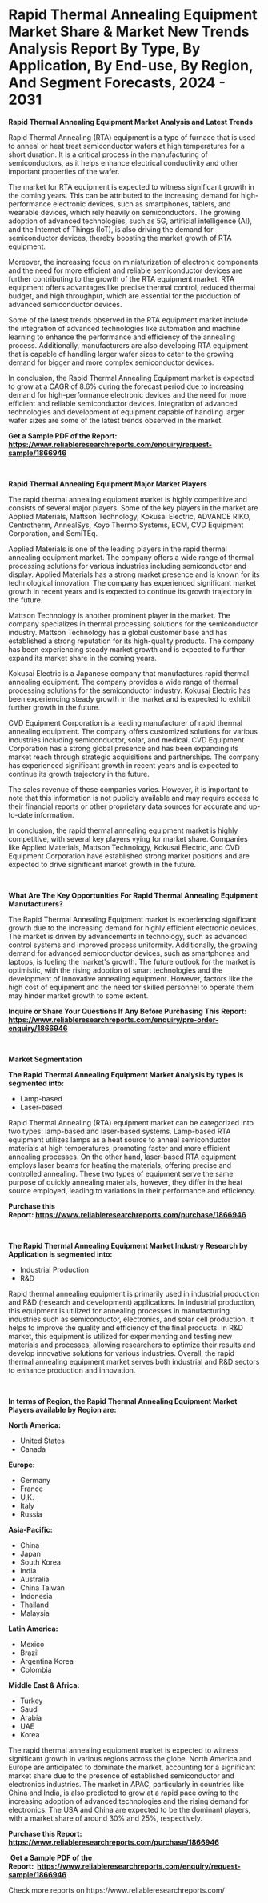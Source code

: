 <p><h1>Rapid Thermal Annealing Equipment Market Share & Market New Trends Analysis Report By Type, By Application, By End-use, By Region, And Segment Forecasts, 2024 - 2031</h1></p><p><strong>Rapid Thermal Annealing Equipment Market Analysis and Latest Trends</strong></p>
<p><p>Rapid Thermal Annealing (RTA) equipment is a type of furnace that is used to anneal or heat treat semiconductor wafers at high temperatures for a short duration. It is a critical process in the manufacturing of semiconductors, as it helps enhance electrical conductivity and other important properties of the wafer.</p><p>The market for RTA equipment is expected to witness significant growth in the coming years. This can be attributed to the increasing demand for high-performance electronic devices, such as smartphones, tablets, and wearable devices, which rely heavily on semiconductors. The growing adoption of advanced technologies, such as 5G, artificial intelligence (AI), and the Internet of Things (IoT), is also driving the demand for semiconductor devices, thereby boosting the market growth of RTA equipment.</p><p>Moreover, the increasing focus on miniaturization of electronic components and the need for more efficient and reliable semiconductor devices are further contributing to the growth of the RTA equipment market. RTA equipment offers advantages like precise thermal control, reduced thermal budget, and high throughput, which are essential for the production of advanced semiconductor devices.</p><p>Some of the latest trends observed in the RTA equipment market include the integration of advanced technologies like automation and machine learning to enhance the performance and efficiency of the annealing process. Additionally, manufacturers are also developing RTA equipment that is capable of handling larger wafer sizes to cater to the growing demand for bigger and more complex semiconductor devices.</p><p>In conclusion, the Rapid Thermal Annealing Equipment market is expected to grow at a CAGR of 8.6% during the forecast period due to increasing demand for high-performance electronic devices and the need for more efficient and reliable semiconductor devices. Integration of advanced technologies and development of equipment capable of handling larger wafer sizes are some of the latest trends observed in the market.</p></p>
<p><strong>Get a Sample PDF of the Report:&nbsp; <a href="https://www.reliableresearchreports.com/enquiry/request-sample/1866946">https://www.reliableresearchreports.com/enquiry/request-sample/1866946</a></strong></p>
<p>&nbsp;</p>
<p><strong>Rapid Thermal Annealing Equipment Major Market Players</strong></p>
<p><p>The rapid thermal annealing equipment market is highly competitive and consists of several major players. Some of the key players in the market are Applied Materials, Mattson Technology, Kokusai Electric, ADVANCE RIKO, Centrotherm, AnnealSys, Koyo Thermo Systems, ECM, CVD Equipment Corporation, and SemiTEq.</p><p>Applied Materials is one of the leading players in the rapid thermal annealing equipment market. The company offers a wide range of thermal processing solutions for various industries including semiconductor and display. Applied Materials has a strong market presence and is known for its technological innovation. The company has experienced significant market growth in recent years and is expected to continue its growth trajectory in the future.</p><p>Mattson Technology is another prominent player in the market. The company specializes in thermal processing solutions for the semiconductor industry. Mattson Technology has a global customer base and has established a strong reputation for its high-quality products. The company has been experiencing steady market growth and is expected to further expand its market share in the coming years.</p><p>Kokusai Electric is a Japanese company that manufactures rapid thermal annealing equipment. The company provides a wide range of thermal processing solutions for the semiconductor industry. Kokusai Electric has been experiencing steady growth in the market and is expected to exhibit further growth in the future.</p><p>CVD Equipment Corporation is a leading manufacturer of rapid thermal annealing equipment. The company offers customized solutions for various industries including semiconductor, solar, and medical. CVD Equipment Corporation has a strong global presence and has been expanding its market reach through strategic acquisitions and partnerships. The company has experienced significant growth in recent years and is expected to continue its growth trajectory in the future.</p><p>The sales revenue of these companies varies. However, it is important to note that this information is not publicly available and may require access to their financial reports or other proprietary data sources for accurate and up-to-date information.</p><p>In conclusion, the rapid thermal annealing equipment market is highly competitive, with several key players vying for market share. Companies like Applied Materials, Mattson Technology, Kokusai Electric, and CVD Equipment Corporation have established strong market positions and are expected to drive significant market growth in the future.</p></p>
<p>&nbsp;</p>
<p><strong>What Are The Key Opportunities For Rapid Thermal Annealing Equipment Manufacturers?</strong></p>
<p><p>The Rapid Thermal Annealing Equipment market is experiencing significant growth due to the increasing demand for highly efficient electronic devices. The market is driven by advancements in technology, such as advanced control systems and improved process uniformity. Additionally, the growing demand for advanced semiconductor devices, such as smartphones and laptops, is fueling the market's growth. The future outlook for the market is optimistic, with the rising adoption of smart technologies and the development of innovative annealing equipment. However, factors like the high cost of equipment and the need for skilled personnel to operate them may hinder market growth to some extent.</p></p>
<p><strong>Inquire or Share Your Questions If Any Before Purchasing This Report: <a href="https://www.reliableresearchreports.com/enquiry/pre-order-enquiry/1866946">https://www.reliableresearchreports.com/enquiry/pre-order-enquiry/1866946</a></strong></p>
<p>&nbsp;</p>
<p><strong>Market Segmentation</strong></p>
<p><strong>The Rapid Thermal Annealing Equipment Market Analysis by types is segmented into:</strong></p>
<p><ul><li>Lamp-based</li><li>Laser-based</li></ul></p>
<p><p>Rapid Thermal Annealing (RTA) equipment market can be categorized into two types: lamp-based and laser-based systems. Lamp-based RTA equipment utilizes lamps as a heat source to anneal semiconductor materials at high temperatures, promoting faster and more efficient annealing processes. On the other hand, laser-based RTA equipment employs laser beams for heating the materials, offering precise and controlled annealing. These two types of equipment serve the same purpose of quickly annealing materials, however, they differ in the heat source employed, leading to variations in their performance and efficiency.</p></p>
<p><strong>Purchase this Report:&nbsp;<a href="https://www.reliableresearchreports.com/purchase/1866946">https://www.reliableresearchreports.com/purchase/1866946</a></strong></p>
<p>&nbsp;</p>
<p><strong>The Rapid Thermal Annealing Equipment Market Industry Research by Application is segmented into:</strong></p>
<p><ul><li>Industrial Production</li><li>R&D</li></ul></p>
<p><p>Rapid thermal annealing equipment is primarily used in industrial production and R&D (research and development) applications. In industrial production, this equipment is utilized for annealing processes in manufacturing industries such as semiconductor, electronics, and solar cell production. It helps to improve the quality and efficiency of the final products. In R&D market, this equipment is utilized for experimenting and testing new materials and processes, allowing researchers to optimize their results and develop innovative solutions for various industries. Overall, the rapid thermal annealing equipment market serves both industrial and R&D sectors to enhance production and innovation.</p></p>
<p>&nbsp;</p>
<p><strong>In terms of Region, the Rapid Thermal Annealing Equipment Market Players available by Region are:</strong></p>
<p>
    <p> <strong> North America: </strong>
        <ul>
            <li>United States</li>
            <li>Canada</li>
        </ul>
        </p> 
    <p> <strong> Europe: </strong>
        <ul>
            <li>Germany</li>
            <li>France</li>
            <li>U.K.</li>
            <li>Italy</li>
            <li>Russia</li>
        </ul>
        </p> 
    <p> <strong> Asia-Pacific: </strong>
        <ul>
            <li>China</li>
            <li>Japan</li>
            <li>South Korea</li>
            <li>India</li>
            <li>Australia</li>
            <li>China Taiwan</li>
            <li>Indonesia</li>
            <li>Thailand</li>
            <li>Malaysia</li>
        </ul>
        </p> 
    <p> <strong> Latin America: </strong>
        <ul>
            <li>Mexico</li>
            <li>Brazil</li>
            <li>Argentina Korea</li>
            <li>Colombia</li>
        </ul>
        </p> 
    <p> <strong> Middle East & Africa: </strong>
        <ul>
            <li>Turkey</li>
            <li>Saudi</li>
            <li>Arabia</li>
            <li>UAE</li>
            <li>Korea</li>
        </ul>
    </p>
    </p>
<p><p>The rapid thermal annealing equipment market is expected to witness significant growth in various regions across the globe. North America and Europe are anticipated to dominate the market, accounting for a significant market share due to the presence of established semiconductor and electronics industries. The market in APAC, particularly in countries like China and India, is also predicted to grow at a rapid pace owing to the increasing adoption of advanced technologies and the rising demand for electronics. The USA and China are expected to be the dominant players, with a market share of around 30% and 25%, respectively.</p></p>
<p><strong>Purchase this Report: <a href="https://www.reliableresearchreports.com/purchase/1866946">https://www.reliableresearchreports.com/purchase/1866946</a></strong></p>
<p>&nbsp;<strong>Get a Sample PDF of the Report:&nbsp;&nbsp;<a href="https://www.reliableresearchreports.com/enquiry/request-sample/1866946">https://www.reliableresearchreports.com/enquiry/request-sample/1866946</a></strong></p>
<p><strong></strong></p>
<p>Check more reports on https://www.reliableresearchreports.com/</p>